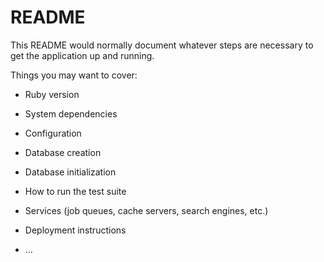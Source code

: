 # README

This README would normally document whatever steps are necessary to get the
application up and running.

Things you may want to cover:

* Ruby version

* System dependencies

* Configuration

* Database creation

* Database initialization

* How to run the test suite

* Services (job queues, cache servers, search engines, etc.)

* Deployment instructions

* ...

<!-- Readings: https://gist.github.com/wofockham/f985447d5c5377c2331c

https://gist.github.com/wofockham/f690b61c6e13742647c9

Games on Rails
Games on Rails is a web application with three games

Magic 8 Ball
Secret Number
Rock Paper Scissors
Magic 8 Ball

Magic 8 ball takes user's questions from the the URL as params and returns a positive or negative answer.
Secret Number

Users click a number between 1 and 10. The controller validates the guess and renders the win or lose view.
Rock Paper Scissors

Create a route that goes from /games/rock_paper_scissors/:throw to games#rock_paper_scissors_play
Use params[:throw] as a user's choice
Compare the 2! If users throw matches the apps throw, the user wins.
i.e. If a user throws rock http://localhost:3000/games/rock_paper_scissors/rock and the server picks rock player wins! (Yes, I know that is not how RPS works) Bonus: Set the win or lose condition based on the real rules of Rock Paper Scissors. -->
